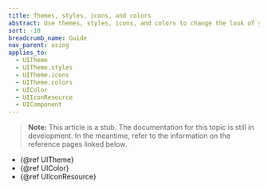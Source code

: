 ```yaml
---
title: Themes, styles, icons, and colors
abstract: Use themes, styles, icons, and colors to change the look of your UI components
sort: -10
breadcrumb_name: Guide
nav_parent: using
applies_to:
  - UITheme
  - UITheme.styles
  - UITheme.icons
  - UITheme.colors
  - UIColor
  - UIIconResource
  - UIComponent
---
```


<!-- TODO(stub) -->

> **Note:** This article is a stub. The documentation for this topic is still in development. In the meantime, refer to the information on the reference pages linked below.

- {@ref UITheme}
- {@ref UIColor}
- {@ref UIIconResource}
